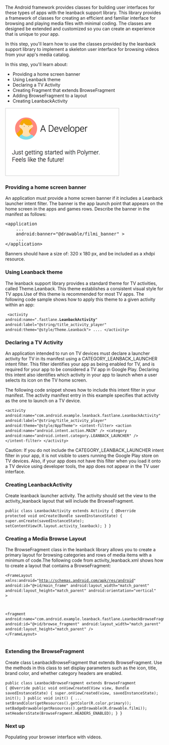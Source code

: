 <toc-element></toc-element>

The Android framework provides classes for building user interfaces for these types of apps with the leanback support library. This library provides a framework of classes for creating an efficient and familiar interface for browsing and playing media files with minimal coding. The classes are designed be extended and customized so you can create an experience that is unique to your app.

In this step, you'll learn how to use the classes provided by the leanback support library to implement a skeleton user interface for browsing videos from your app's media catalog.

In this step, you'll learn about:

-   Providing a home screen banner
-   Using Leanback theme
-   Declaring a TV Activity
-   Creating Fragment that extends BrowseFragment
-   Adding BrowseFragment to a layout
-   Creating LeanbackActivity

<div layout vertical center>
  <img class="sample" src="img/s3-card.png" style="border: 1px solid #ccc;">
</div>

### Providing a home screen banner

An application must provide a home screen banner if it includes a Leanback launcher intent filter. The banner is the app launch point that appears on the home screen in the apps and games rows. Describe the banner in the manifest as follows:

<pre>
&lt;application
    ...
    android:banner="&#64;drawable/filmi_banner" &gt;
    ...
&lt;/application&gt;
</pre>

Banners should have a size of: 320 x 180 px, and be included as a xhdpi resource.

### Using Leanback theme

The leanback support library provides a standard theme for TV activities, called Theme.Leanback. This theme establishes a consistent visual style for TV apps.Use of this theme is recommended for most TV apps. The following code sample shows how to apply this theme to a given activity within an app:

<code><pre>
  &lt;activity
    android:name=&quot;.fastlane.<strong>LeanbackActivity</strong>&quot;
    android:label=&quot;&#64;string/title_activity_player&quot;
    android:theme=&quot;&#64;style/Theme.Leanback&quot;&gt;
    ....
  &lt;/activity&gt;
</code></pre>

### Declaring a TV Activity

An application intended to run on TV devices must declare a launcher activity for TV in its manifest using a CATEGORY_LEANBACK_LAUNCHER intent filter. This filter identifies your app as being enabled for TV, and is required for your app to be considered a TV app in Google Play. Declaring this intent also identifies which activity in your app to launch when a user selects its icon on the TV home screen.

The following code snippet shows how to include this intent filter in your manifest. The  activity manifest entry in this example specifies that activity as the one to launch on a TV device.

<code><pre>&lt;activity
            android:name="com.android.example.leanback.fastlane.LeanbackActivity"
            android:label="@string/title_activity_player"
            android:theme="@style/AppTheme"&gt;
            &lt;intent-filter&gt;
                &lt;action android:name="android.intent.action.MAIN" /&gt;
                &lt;category android:name="android.intent.category.LEANBACK_LAUNCHER" /&gt;
            &lt;/intent-filter&gt;
        &lt;/activity&gt;
</code></pre>

Caution: If you do not include the CATEGORY_LEANBACK_LAUNCHER intent filter in your app, it is not visible to users running the Google Play store on TV devices. Also, if your app does not have this filter when you load it onto a TV device using developer tools, the app does not appear in the TV user interface.

### Creating LeanbackActivity

Create leanback launcher activity. The activity should set the view to the activity_leanback layout that will include the BrowseFragment.

<code><pre>public class LeanbackActivity extends Activity {
    @Override
    protected void onCreate(Bundle savedInstanceState) {
        super.onCreate(savedInstanceState);
        setContentView(R.layout.activity_leanback);
    }
}</code></pre>

### Creating a Media Browse Layout

The BrowseFragment class in the leanback library allows you to create a primary layout for browsing categories and rows of media items with a minimum of code.The following code from activity_leanback.xml shows how to create a layout that contains a BrowseFragment:

<code><pre>&lt;FrameLayout xmlns:android="http://schemas.android.com/apk/res/android"
  android:id=&quot;@+id/main_frame&quot;
  android:layout_width=&quot;match_parent&quot;
  android:layout_height=&quot;match_parent&quot;
  android:orientation=&quot;vertical&quot;
  &gt;

  &lt;fragment
      android:name="com.android.example.leanback.fastlane.LeanbackBrowseFragment"
      android:id=&quot;@+id/browse_fragment&quot;
      android:layout_width=&quot;match_parent&quot;
      android:layout_height=&quot;match_parent&quot;
      /&gt;
&lt;/FrameLayout&gt;</code></pre>

### Extending the BrowseFragment

Create class LeanbackBrowseFragment that extends BrowseFragment. Use the methods in this class to set display parameters such as the icon, title, brand color, and whether category headers are enabled.

<code><pre>public class LeanbackBrowseFragment extends BrowseFragment {
    @Override
    public void onViewCreated(View view, Bundle savedInstanceState) {
        super.onViewCreated(view, savedInstanceState);
        init();
    }
    public void init() {
    	...
        setBrandColor(getResources().getColor(R.color.primary));
        setBadgeDrawable(getResources().getDrawable(R.drawable.filmi));
        setHeadersState(BrowseFragment.HEADERS_ENABLED);
    }
}</code></pre>


### Next up

Populating your browser interface with videos.

